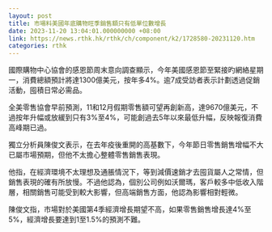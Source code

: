 ```yaml
---
layout: post
title: 市場料美國年底購物旺季銷售額只有低單位數增長
date: 2023-11-20 13:04:01.000000000 +08:00
link: https://news.rthk.hk/rthk/ch/component/k2/1728580-20231120.htm
categories: rthk
---
```


國際購物中心協會的感恩節周末意向調查顯示，今年美國感恩節至緊接旳網絡星期一，消費總額預計將達1300億美元，按年多4%。逾7成受訪者表示計劃透過促銷活動，囤積日常必需品。

全美零售協會早前預測，11和12月假期零售額可望再創新高，達9670億美元，不過按年升幅或放緩到只有3%至4%，可能創過去5年以來最低升幅，反映報復消費高峰期已過。

獨立分析員陳俊文表示，在去年疫後重開的高基數下，今年節日零售銷售增幅不大已屬市場預期，但他不太擔心整體零售銷售表現。

他指，在經濟環境不太理想及通脹情況下，等到減價速銷才去囤貨屬人之常情，但銷售表現的確有所放慢。不過他認為，個別公司例如沃爾瑪，客戶較多中低收入階層，相關銷售可能受到較大影響，但高端銷售方面，他認為影響相對輕微。

陳俊文指，市場對於美國第4季經濟增長期望不高，如果零售銷售增長達4%至5%，經濟增長要達到1至1.5%的預測不難。
